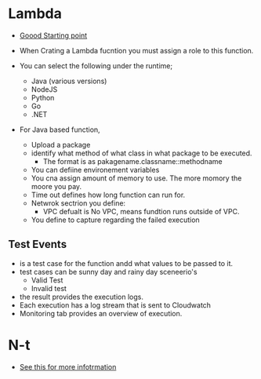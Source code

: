 # Lambda

* [Goood Starting point](https://www.youtube.com/watch?v=abZYbBr1DNc)

* When Crating a Lambda fucntion you must assign a role to this function.
* You can select the following under the runtime;
  - Java (various versions)
  - NodeJS
  - Python
  - Go
  - .NET

* For Java based function,
  - Upload a package
  - identify what method of what class in what package to be executed.
    - The format is as  pakagename.classname::methodname
  - You can defiine environement variables
  - You cna assign amount of memory to use. The more momory the moore you pay.
  - Time out defines how long function can run for.
  - Netwrok sectrion you define:
    - VPC defualt is No VPC, means fundtion runs outside of VPC.
  - You define to capture regarding the failed execution

## Test Events

* is a test case for the function andd what values to be passed to it.
* test cases can be sunny day and rainy day sceneerio's
  - Valid Test
  - Invalid test
* the result provides the execution logs.
* Each execution has a log stream that is sent to Cloudwatch
* Monitoring tab provides an overview of execution.

# N-t

* [See this for more infotrmation](https://www.youtube.com/watch?v=Byhg9BBsbJw)